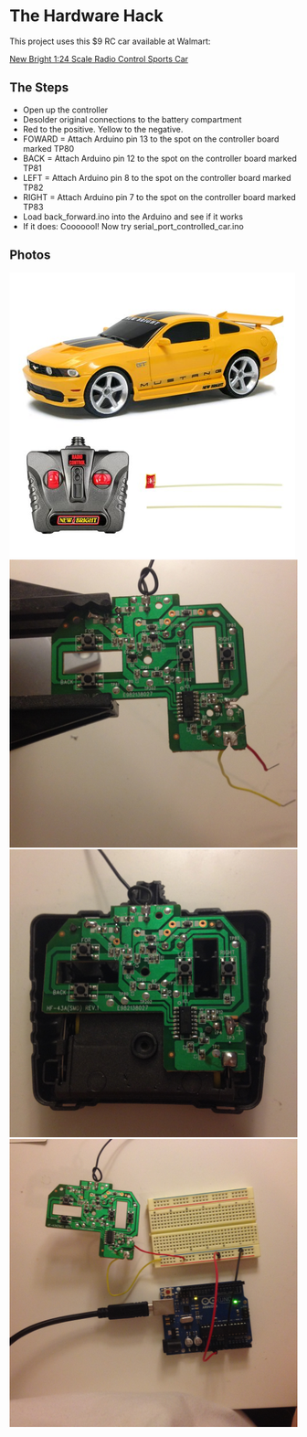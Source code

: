 # The Hardware Hack

This project uses this $9 RC car available at Walmart:

[New Bright 1:24 Scale Radio Control Sports Car](https://www.walmart.com/ip/New-Bright-1-24-Scale-Radio-Control-Sports-Car/24389673)

## The Steps

* Open up the controller
* Desolder original connections to the battery compartment
* Red to the positive. Yellow to the negative.
* FOWARD = Attach Arduino pin 13 to the spot on the controller board marked TP80
* BACK = Attach Arduino pin 12 to the spot on the controller board marked TP81
* LEFT = Attach Arduino pin 8 to the spot on the controller board marked TP82
* RIGHT = Attach Arduino pin 7 to the spot on the controller board marked TP83
* Load back_forward.ino into the Arduino and see if it works
* If it does: Cooooool! Now try serial_port_controlled_car.ino

## Photos

![](car.jpg)
![](remote_power.jpg)
![](remote_apart.jpg)
![](wiring_it_up.jpg)
